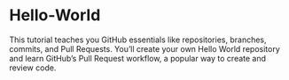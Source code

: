# Hello-World
This tutorial teaches you GitHub essentials like repositories, branches, commits, and Pull Requests. You’ll create your own Hello World repository and learn GitHub’s Pull Request workflow, a popular way to create and review code.

